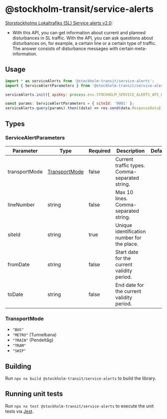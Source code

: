 # @stockholm-transit/service-alerts

[Storstockholms Lokaltrafiks (SL) Service alerts v2.0](https://www.trafiklab.se/api/trafiklab-apis/sl/service-alerts-2/):

- With this API, you can get information about current and planned disturbances in SL traffic. With the API, you can ask questions about disturbances on, for example, a certain line or a certain type of traffic. The answer consists of disturbance messages with certain meta-information.

## Usage

```javascript
import * as serviceAlerts from '@stockholm-transit/service-alerts';
import { ServiceAlertParameters } from '@stockholm-transit/service-alerts';

serviceAlerts.init({ apiKey: process.env.STOCKHOLM_SERVICE_ALERTS_API_KEY });

const params: ServiceAlertParameters = { siteId: '9001' };
serviceAlerts.query(params).then((data) => res.send(data.ResponseData));
```

## Types

### ServiceAlertParameters

| Parameter     | Type                            | Required | Description                                    | Default |
| ------------- | ------------------------------- | -------- | ---------------------------------------------- | ------- |
| transportMode | [TransportMode](#TransportMode) | false    | Current traffic types. Comma-separated string. |         |
| lineNumber    | string                          | false    | Max 10 lines. Comma-separated string.          |         |
| siteId        | string                          | true     | Unique identification number for the place.    |         |
| fromDate      | string                          | false    | Start date for the current validity period.    |         |
| toDate        | string                          | false    | End date for the current validity period.      |         |

### TransportMode

- `"BUS"`
- `"METRO"` (Tunnelbana)
- `"TRAIN"` (Pendeltåg)
- `"TRAM"`
- `"SHIP"`

## Building

Run `npx nx build @stockholm-transit/service-alerts` to build the library.

## Running unit tests

Run `npx nx test @stockholm-transit/service-alerts` to execute the unit tests via [Jest](https://jestjs.io).
